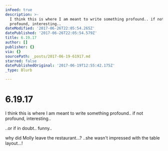 ```yaml
---
inFeed: true
description: >-
  I think this is where I am meant to write something profound.. if not
  profound, interesting..
dateModified: '2017-06-26T22:05:54.265Z'
datePublished: '2017-06-26T22:05:54.579Z'
title: 6.19.17
author: []
publisher: {}
via: {}
sourcePath: _posts/2017-06-19-61917.md
starred: false
datePublishedOriginal: '2017-06-19T12:55:42.175Z'
_type: Blurb

---
```

# 6.19.17

I think this is where I am meant to write something profound.. if not profound, interesting..

..or if in doubt.. funny..

why did Molly leave the restaurant...? ..she wasn't impressed with the table layout...!